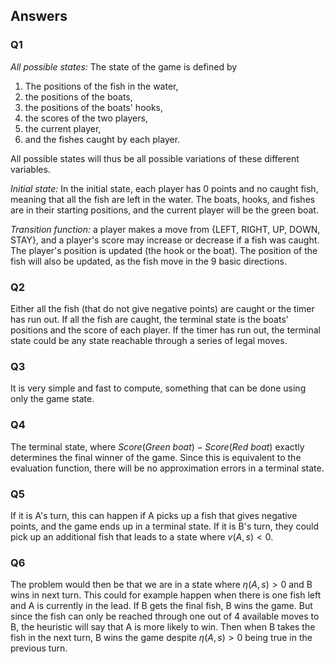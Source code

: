 ## Answers

### Q1
*All possible states:* The state of the game is defined by

1. The positions of the fish in the water,
2. the positions of the boats,
3. the positions of the boats' hooks,
4. the scores of the two players,
5. the current player,
6. and the fishes caught by each player.

All possible states will thus be all possible variations of these different variables.

*Initial state:* In the initial state, each player has 0 points and no caught fish, meaning that all the fish are left in the water. The boats, hooks, and fishes are in their starting positions, and the current player will be the green boat.

*Transition function:* a player makes a move from {LEFT, RIGHT, UP, DOWN, STAY}, and a player's score may increase or decrease if a fish was caught. The player's position is updated (the hook or the boat). The position of the fish will also be updated, as the fish move in the 9 basic directions.

### Q2
Either all the fish (that do not give negative points) are caught or the timer has run out. If all the fish are caught, the terminal state is the boats' positions and the score of each player. If the timer has run out, the terminal state could be any state reachable through a series of legal moves.

### Q3
It is very simple and fast to compute, something that can be done using only the game state.

### Q4
The terminal state, where $Score(Green\ boat) - Score(Red\ boat)$ exactly determines the final winner of the game. Since this is equivalent to the evaluation function, there will be no approximation errors in a terminal state.

### Q5
If it is A's turn, this can happen if A picks up a fish that gives negative points, and the game ends up in a terminal state. If it is B's turn, they could pick up an additional fish that leads to a state where $v(A, s) < 0$.

### Q6
The problem would then be that we are in a state where $η(A, s) > 0$ and B wins in next turn. This could for example happen when there is one fish left and A is currently in the lead. If B gets the final fish, B wins the game. But since the fish can only be reached through one out of 4 available moves to B, the heuristic will say that A is more likely to win. Then when B takes the fish in the next turn, B wins the game despite $η(A, s) > 0$ being true in the previous turn.

